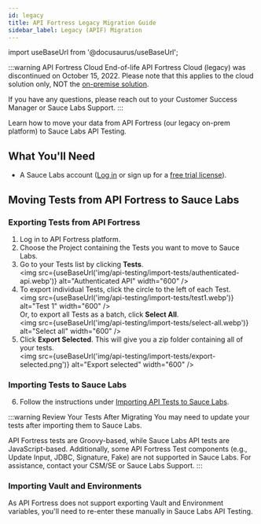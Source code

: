 ```yaml
---
id: legacy
title: API Fortress Legacy Migration Guide
sidebar_label: Legacy (APIF) Migration
---
```


import useBaseUrl from '@docusaurus/useBaseUrl';

:::warning API Fortress Cloud End-of-life
API Fortress Cloud (legacy) was discontinued on October 15, 2022. Please note that this applies to the cloud solution only, NOT the [on-premise solution](/api-testing/on-prem/quick-start/).

If you have any questions, please reach out to your Customer Success Manager or Sauce Labs Support.
:::

Learn how to move your data from API Fortress (our legacy on-prem platform) to Sauce Labs API Testing.

## What You'll Need

- A Sauce Labs account ([Log in](https://accounts.saucelabs.com/am/XUI/#login/) or sign up for a [free trial license](https://saucelabs.com/sign-up)).

## Moving Tests from API Fortress to Sauce Labs

### Exporting Tests from API Fortress

1. Log in to API Fortress platform.
2. Choose the Project containing the Tests you want to move to Sauce Labs.
3. Go to your Tests list by clicking **Tests**.<br/><img src={useBaseUrl('img/api-testing/import-tests/authenticated-api.webp')} alt="Authenticated API" width="600" />
4. To export individual Tests, click the circle to the left of each Test.<br/><img src={useBaseUrl('img/api-testing/import-tests/test1.webp')} alt="Test 1" width="600" /><br/>
   Or, to export all Tests as a batch, click <b>Select All</b>.<br/><img src={useBaseUrl('img/api-testing/import-tests/select-all.webp')} alt="Select all" width="600" />
5. Click **Export Selected**. This will give you a zip folder containing all of your tests.<br/><img src={useBaseUrl('img/api-testing/import-tests/export-selected.png')} alt="Export selected" width="600" />

### Importing Tests to Sauce Labs

6. Follow the instructions under [Importing API Tests to Sauce Labs](/api-testing/import-export-tests/#importing-api-tests-to-sauce-labs).

:::warning Review Your Tests After Migrating
You may need to update your tests after importing them to Sauce Labs.

API Fortress tests are Groovy-based, while Sauce Labs API tests are JavaScript-based. Additionally, some API Fortress Test components (e.g., Update Input, JDBC, Signature, Fake) are not supported in Sauce Labs. For assistance, contact your CSM/SE or Sauce Labs Support.
:::

### Importing Vault and Environments

As API Fortress does not support exporting Vault and Environment variables, you'll need to re-enter these manually in Sauce Labs API Testing.
